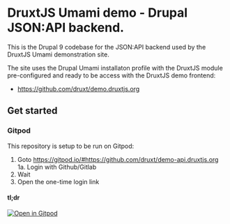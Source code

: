 # DruxtJS Umami demo - Drupal JSON:API backend.

This is the Drupal 9 codebase for the JSON:API backend used by the DruxtJS Umami demonstration site.

The site uses the Drupal Umami installaton profile with the DruxtJS module pre-configured and ready to be access with the DruxtJS demo frontend:
- https://github.com/druxt/demo.druxtjs.org


## Get started

### Gitpod

This repository is setup to be run on Gitpod:

1. Goto https://gitpod.io/#https://github.com/druxt/demo-api.druxtjs.org  
1a. Login with Github/Gitlab
2. Wait
3. Open the one-time login link

#### tl;dr

[![Open in Gitpod](https://gitpod.io/button/open-in-gitpod.svg)](https://gitpod.io/#github.com/druxt/demo-api.druxtjs.org)   
